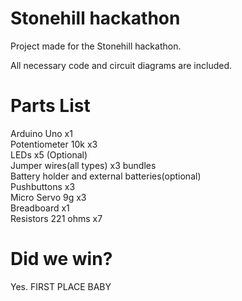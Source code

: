 # Stonehill hackathon
Project made for the Stonehill hackathon.

All necessary code and circuit diagrams are included.

 
# Parts List

Arduino Uno x1
<br>
Potentiometer 10k x3
<br>
LEDs x5 (Optional)
<br>
Jumper wires(all types) x3 bundles 
<br>
Battery holder and external batteries(optional)
<br>
Pushbuttons x3 
<br>
Micro Servo 9g x3
<br>
Breadboard x1
<br>
Resistors 221 ohms x7

# Did we win?
Yes. FIRST PLACE BABY
